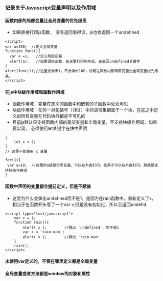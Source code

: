 ### 记录关于Javascript变量声明以及作用域

#### 函数内部的局部变量比全局变量的优先级高
* 如果直接打印js函数， 没有返回值得话，js也会返回一个undefined
```
<script>
var a=100;  //定义全局变量
function func(){
  var a =1;   //定义局部变量
  alert(a);   //如果调用函数，在这里打印完毕后，会返回undefined关键字
}
alert(func());//这里会弹出1，不会弹出100，说明在函数内部局部变量比全局变量优先级高，
</script>

```

#### 在js中块级作用域和函数作用域
* 函数作用域：变量在定义的函数中和嵌套的子函数中处处可见
* 块级作用域：任何一对花括号（｛和｝）中的语句集都属于一个块，在这之中定义的所有变量在代码块外都是不可见的
* 目前js默认只支持函数内部的局部变量和全局变量，不支持块级作用域，如果要实现， 必须使用let关键字在块中声明
```
{ 
    let x = 2;
}
// 这里不能使用 x 变量
```
```
for(1){
 var a=10;  //这里的a就是全局变量，可以在外面打印，如果不可以在外面打印，那就是支持块级作用域
}
```


#### 函数中声明的变量都会提前定义，但是不赋值
* 这里为什么会弹出undefined而不是1，是因为在rain函数中，重新定义了x，相当于在函数开头写了一个var x;但是没有初始化，所以会返回undefid
```
<script type="text/javascript">
    var x = 1;
    function rain(){
        alert( x );        //弹出 'undefined'，而不是1
        var x = 'rain-man';
        alert( x );        //弹出 'rain-man'
    }
    rain();
</script>
```

#### 未使用var定义的，不管在哪里定义都是全局变量


#### 全局变量或者方法都是window的对象和属性
